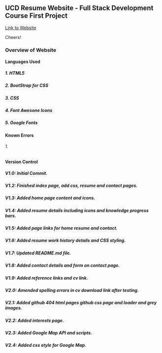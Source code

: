 ## UCD Resume Website - Full Stack Development Course First Project


[Link to Website](https://readri205.github.io/rosie-resume-project/)


Cheers!

### Overview of Website

#### Languages Used

##### 1. HTML5
##### 2. BootStrap for CSS
##### 3. CSS
##### 4. Font Awesone Icons
##### 5. Google Fonts

#### Known Errors

###### 1. 

#### Version Control

##### V1.0: Initial Commit.
##### V1.2: Finished index page, add css, resume and contact pages.
##### V1.3: Added home page content and icons.
##### V1.4: Added resume details including icons and knowledge progress bars.
##### V1.5: Added page links for home resume and contact.
##### V1.6: Added resume work history details and CSS styling.
##### V1.7: Updated README.md file.
##### V1.8: Added contact details and form on contact page.
##### V1.9: Added reference links and cv link.
##### V2.0: Amended spelling errors in cv download link after testing.
##### V2.1: Added github 404 html pages github css page and loader and grey images.
##### V2.2: Added interests page.
##### V2.3: Added Google Map API and scripts.
##### V2.4: Added css style for Google Map.